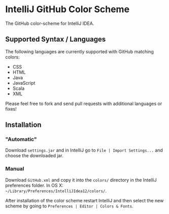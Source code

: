 # IntelliJ GitHub Color Scheme

The GitHub color-scheme for IntelliJ IDEA.

## Supported Syntax / Languages

The following languages are currently supported with GitHub matching colors:

* CSS
* HTML
* Java
* JavaScript
* Scala
* XML

Please feel free to fork and send pull requests with additional languages or fixes!

## Installation

### "Automatic"

Download `settings.jar` and in IntelliJ go to `File | Import Settings...` and choose the downloaded jar.

### Manual

Download `GitHub.xml` and copy it into the `colors/` directory in the IntelliJ preferences folder. In OS X: `~/Library/Preferences/IntelliJIdea12/colors/`.

After installation of the color scheme restart IntelliJ and then select the new scheme by going to `Preferences | Editor | Colors & Fonts`.